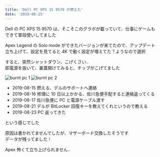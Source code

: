 ```yaml
---
title: 'Dell PC XPS 15 9570 が燃えた'
date: '2019-08-25'
---
```


Dell の PC XPS 15 9570 は、そこそこのグラボが載っていて、仕事にゲームもできて普段使いしてました

Apex Legend の Solo mode ができたバージョンが来てたので、アップデート  
立ち上げて、設定を見てると 4K で動く設定が増えてた？ようなので選択

すると、突然シャットダウン、こげくさい..  
即電源を抜いて、裏蓋開けてみると、チップがこげてました

![burnt pc 1](/xps15-is-burnt/xps15_1.jpg)
![burnt pc 2](/xps15-is-burnt/xps15_2.jpg)

- 2019-08-15 燃える、デルのサポートへ連絡
- 2019-08-16 修理に 10 日以上かかる、佐川急便手配すると連絡返ってくる
- 2019-08-17 佐川急便に PC と電源ケーブル渡す
- 2019-08-21 デルが BitLocker 回復キーを教えてくれというので教える
- 2019-08-23 PC 返ってきた

という感じでした

原因は書かれてませんでしたが、マザーボード交換したそうです  
データが残ってました！

Apex 怖くて立ち上げられません..
